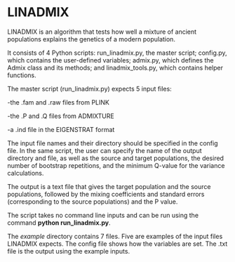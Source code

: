 # LINADMIX

LINADMIX is an algorithm that tests how well a mixture of ancient populations explains the genetics of a modern population.

It consists of 4 Python scripts: run_linadmix.py, the master script; config.py, which contains the user-defined variables; admix.py, which defines the Admix class and its methods; and linadmix_tools.py, which contains helper functions.

The master script (run_linadmix.py) expects 5 input files:

-the .fam and .raw files from PLINK

-the .P and .Q files from ADMIXTURE

-a .ind file in the EIGENSTRAT format

The input file names and their directory should be specified in the config file. In the same script, the user can specify the name of the output directory and file, as well as the source and target populations, the desired number of bootstrap repetitions, and the minimum Q-value for the variance calculations.

The output is a text file that gives the target population and the source populations, followed by the mixing coefficients and standard errors (corresponding to the source populations) and the P value.

The script takes no command line inputs and can be run using the command **python run_linadmix.py**.

The *example* directory contains 7 files. Five are examples of the input files LINADMIX expects. The config file shows how the variables are set. The .txt
file is the output using the example inputs.